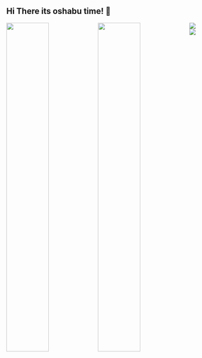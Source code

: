 ## Hi There its oshabu time! 👋
<img align="left" width="47%" src="https://github-readme-stats.vercel.app/api?username=oshabu&show_icons=true&theme=radical" />

<img align="left" width="47%" src="https://github-readme-stats.vercel.app/api/top-langs/?username=oshabu&layout=compact" />

<img align="left" src= "https://img.shields.io/badge/python-3670A0?style=for-the-badge&logo=python&logoColor=ffdd54" />
<img src= "https://img.shields.io/badge/pandas-%23150458.svg?style=for-the-badge&logo=pandas&logoColor=white" />


